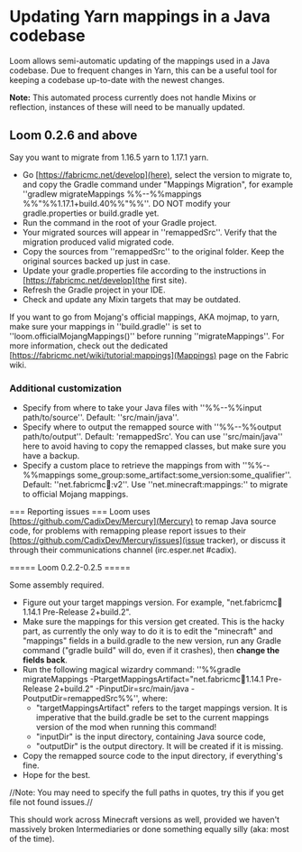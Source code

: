 # Updating Yarn mappings in a Java codebase

Loom allows semi-automatic updating of the mappings used in a Java codebase. Due to frequent changes in Yarn, this can be a useful tool for keeping a codebase up-to-date with the newest changes.

**Note:** This automated process currently does not handle Mixins or reflection, instances of these will need to be manually updated.

## Loom 0.2.6 and above

Say you want to migrate from 1.16.5 yarn to 1.17.1 yarn.

  - Go [https://fabricmc.net/develop](here), select the version to migrate to, and copy the Gradle command under "Mappings Migration", for example ''gradlew migrateMappings %%--%%mappings %%"%%1.17.1+build.40%%"%%''.  DO NOT modify your gradle.properties or build.gradle yet.   
  - Run the command in the root of your Gradle project.
  - Your migrated sources will appear in ''remappedSrc''. Verify that the migration produced valid migrated code.
  - Copy the sources from ''remappedSrc'' to the original folder. Keep the original sources backed up just in case.
  - Update your gradle.properties file according to the instructions in [https://fabricmc.net/develop](the first site).
  - Refresh the Gradle project in your IDE.
  - Check and update any Mixin targets that may be outdated.

If you want to go from Mojang's official mappings, AKA mojmap, to yarn, make sure your mappings in ''build.gradle'' is set to ''loom.officialMojangMappings()'' before running ''migrateMappings''. For more information, check out the dedicated [https://fabricmc.net/wiki/tutorial:mappings](Mappings) page on the Fabric wiki.

### Additional customization 
  * Specify from where to take your Java files with ''%%--%%input path/to/source''. Default: ''src/main/java''.
  * Specify where to output the remapped source with ''%%--%%output path/to/output''. Default: 'remappedSrc'. You can use ''src/main/java'' here to avoid having to copy the remapped classes, but make sure you have a backup.
  * Specify a custom place to retrieve the mappings from with ''%%--%%mappings some_group:some_artifact:some_version:some_qualifier''. Default: ''net.fabricmc:yarn:<version-you-inputted>:v2''. Use ''net.minecraft:mappings:<minecraft-version>'' to migrate to official Mojang mappings.

=== Reporting issues ===
Loom uses [https://github.com/CadixDev/Mercury](Mercury) to remap Java source code, for problems with remapping please report issues to their [https://github.com/CadixDev/Mercury/issues](issue tracker), or discuss it through their communications channel (irc.esper.net #cadix).

===== Loom 0.2.2-0.2.5 =====

Some assembly required.

  - Figure out your target mappings version. For example, "net.fabricmc:yarn:1.14.1 Pre-Release 2+build.2".
  - Make sure the mappings for this version get created. This is the hacky part, as currently the only way to do it is to edit the "minecraft" and "mappings" fields in a build.gradle to the new version, run any Gradle command ("gradle build" will do, even if it crashes), then **change the fields back**.
  - Run the following magical wizardry command: ''%%gradle migrateMappings -PtargetMappingsArtifact="net.fabricmc:yarn:1.14.1 Pre-Release 2+build.2" -PinputDir=src/main/java -PoutputDir=remappedSrc%%'', where:
    * "targetMappingsArtifact" refers to the target mappings version. It is imperative that the build.gradle be set to the current mappings version of the mod when running this command!
    * "inputDir" is the input directory, containing Java source code,
    * "outputDir" is the output directory. It will be created if it is missing.
  - Copy the remapped source code to the input directory, if everything's fine.
  - Hope for the best.

//Note: You may need to specify the full paths in quotes, try this if you get file not found issues.//

This should work across Minecraft versions as well, provided we haven't massively broken Intermediaries or done something equally silly (aka: most of the time).
